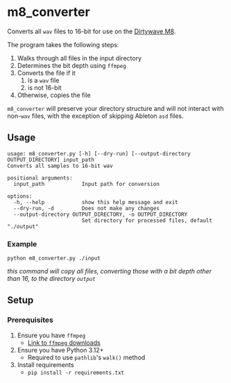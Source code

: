 # m8_converter

Converts all `wav` files to 16-bit for use on the [Dirtywave M8](https://dirtywave.com/).

The program takes the following steps:

1. Walks through all files in the input directory
1. Determines the bit depth using `ffmpeg`
1. Converts the file if it
    1. is a `wav` file
    1. is not 16-bit
1. Otherwise, copies the file

`m8_converter` will preserve your directory structure and will not interact with non-`wav` files, with the exception of skipping Ableton `asd` files.

## Usage

```
usage: m8_converter.py [-h] [--dry-run] [--output-directory OUTPUT_DIRECTORY] input_path                                                                                                    
Converts all samples to 16-bit wav

positional arguments:
  input_path            Input path for conversion

options:
  -h, --help            show this help message and exit
  --dry-run, -d         Does not make any changes
  --output-directory OUTPUT_DIRECTORY, -o OUTPUT_DIRECTORY
                        Set directory for processed files, default "./output"
```

### Example

`python m8_converter.py ./input`

*this command will copy all files, converting those with a bit depth other than 16, to the directory `output`*

## Setup

### Prerequisites
1. Ensure you have `ffmpeg`
   - [Link to `ffmpeg` downloads](https://ffmpeg.org/download.html)
1. Ensure you have Python 3.12+
   - Required to use `pathlib`'s `walk()` method
1. Install requirements
   - `pip install -r requirements.txt`